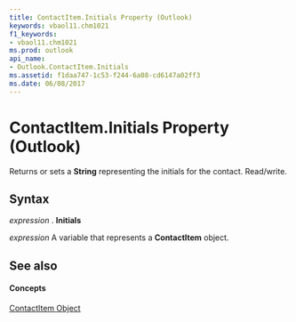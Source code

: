 ```yaml
---
title: ContactItem.Initials Property (Outlook)
keywords: vbaol11.chm1021
f1_keywords:
- vbaol11.chm1021
ms.prod: outlook
api_name:
- Outlook.ContactItem.Initials
ms.assetid: f1daa747-1c53-f244-6a08-cd6147a02ff3
ms.date: 06/08/2017
---
```



# ContactItem.Initials Property (Outlook)

Returns or sets a **String** representing the initials for the contact. Read/write.


## Syntax

 _expression_ . **Initials**

 _expression_ A variable that represents a **ContactItem** object.


## See also


#### Concepts


[ContactItem Object](contactitem-object-outlook.md)

